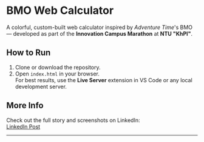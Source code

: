 # BMO Web Calculator

A colorful, custom-built web calculator inspired by _Adventure Time_'s BMO — developed as part of the **Innovation Campus Marathon** at **NTU "KhPI"**.

## How to Run

1. Clone or download the repository.
2. Open `index.html` in your browser.  
   For best results, use the **Live Server** extension in VS Code or any local development server.

## More Info

Check out the full story and screenshots on LinkedIn:  
[LinkedIn Post](https://www.linkedin.com/posts/mykola-svishchev-92349b329_as-part-of-a-project-for-the-innovation-campus-activity-7323678475184136192-ZLGM?utm_source=share&utm_medium=member_desktop&rcm=ACoAAFLU6GsB88ZsJSD-TC2Yti6vSDJIqxXnBWM)

---
